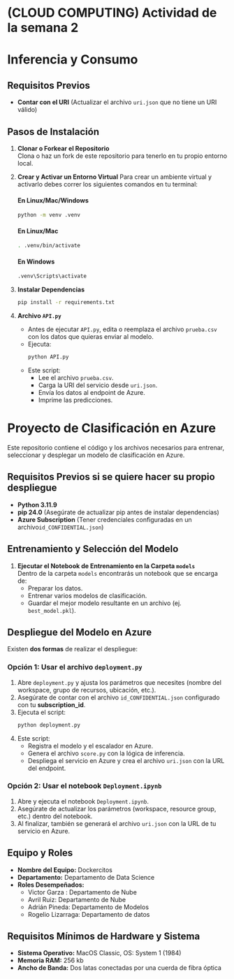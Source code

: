 
# (CLOUD COMPUTING) Actividad de la semana 2

# Inferencia y Consumo 

## Requisitos Previos 

- **Contar con el URI** (Actualizar el archivo `uri.json` que no tiene un URI válido)

## Pasos de Instalación

1. **Clonar o Forkear el Repositorio**  
   Clona o haz un fork de este repositorio para tenerlo en tu propio entorno local.

2. **Crear y Activar un Entorno Virtual** 
   Para crear un ambiente virtual y activarlo debes correr los siguientes comandos en tu terminal:

   #### En Linux/Mac/Windows
   ```bash
   python -m venv .venv
   ```

   #### En Linux/Mac
   ```bash
   . .venv/bin/activate
   ```

   #### En Windows
   ```bash
   .venv\Scripts\activate
   ```

3. **Instalar Dependencias**  
   ```bash
   pip install -r requirements.txt
   ```

4. **Archivo `API.py`**  
   - Antes de ejecutar `API.py`, edita o reemplaza el archivo `prueba.csv` con los datos que quieras enviar al modelo.
   - Ejecuta:
     ```bash
     python API.py
     ```
   - Este script:
     - Lee el archivo `prueba.csv`.
     - Carga la URI del servicio desde `uri.json`.
     - Envía los datos al endpoint de Azure.
     - Imprime las predicciones.

   
# Proyecto de Clasificación en Azure

Este repositorio contiene el código y los archivos necesarios para entrenar, seleccionar y desplegar un modelo de clasificación en Azure. 

## Requisitos Previos si se quiere hacer su propio despliegue

- **Python 3.11.9**
- **pip 24.0** (Asegúrate de actualizar pip antes de instalar dependencias)
- **Azure Subscription** (Tener credenciales configuradas en un archivo`id_CONFIDENTIAL.json`)


## Entrenamiento y Selección del Modelo

1. **Ejecutar el Notebook de Entrenamiento en la Carpeta `models`**  
   Dentro de la carpeta `models` encontrarás un notebook que se encarga de:
   - Preparar los datos.
   - Entrenar varios modelos de clasificación.
   - Guardar el mejor modelo resultante en un archivo (ej. `best_model.pkl`).


## Despliegue del Modelo en Azure

Existen **dos formas** de realizar el despliegue:

### Opción 1: Usar el archivo `deployment.py`

1. Abre `deployment.py` y ajusta los parámetros que necesites (nombre del workspace, grupo de recursos, ubicación, etc.).
2. Asegúrate de contar con el archivo `id_CONFIDENTIAL.json` configurado con tu **subscription_id**.
3. Ejecuta el script:
   ```bash
   python deployment.py
   ```
4. Este script:
   - Registra el modelo y el escalador en Azure.
   - Genera el archivo `score.py` con la lógica de inferencia.
   - Despliega el servicio en Azure y crea el archivo `uri.json` con la URL del endpoint.

### Opción 2: Usar el notebook `Deployment.ipynb`

1. Abre y ejecuta el notebook `Deployment.ipynb`.
2. Asegúrate de actualizar los parámetros (workspace, resource group, etc.) dentro del notebook.
3. Al finalizar, también se generará el archivo `uri.json` con la URL de tu servicio en Azure.


## Equipo y Roles

- **Nombre del Equipo:** Dockercitos 
- **Departamento:** Departamento de Data Science  
- **Roles Desempeñados:**
  - Victor Garza : Departamento de Nube
  - Avril Ruiz: Departamento de Nube
  - Adrián Pineda: Departamento de Modelos
  - Rogelio Lizarraga: Departamento de datos 

## Requisitos Mínimos de Hardware y Sistema

- **Sistema Operativo:** MacOS Classic, OS: System 1 (1984)
- **Memoria RAM:** 256 kb
- **Ancho de Banda:** Dos latas conectadas por una cuerda de fibra óptica
